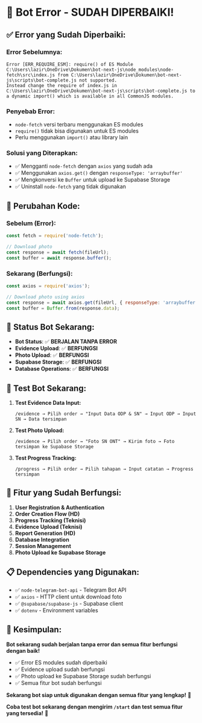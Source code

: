 # 🚀 Bot Error - SUDAH DIPERBAIKI!

## ✅ **Error yang Sudah Diperbaiki:**

### **Error Sebelumnya:**
```
Error [ERR_REQUIRE_ESM]: require() of ES Module C:\Users\lazir\OneDrive\Dokumen\bot-next-js\node_modules\node-fetch\src\index.js from C:\Users\lazir\OneDrive\Dokumen\bot-next-js\scripts\bot-complete.js not supported.
Instead change the require of index.js in C:\Users\lazir\OneDrive\Dokumen\bot-next-js\scripts\bot-complete.js to a dynamic import() which is available in all CommonJS modules.
```

### **Penyebab Error:**
- `node-fetch` versi terbaru menggunakan ES modules
- `require()` tidak bisa digunakan untuk ES modules
- Perlu menggunakan `import()` atau library lain

### **Solusi yang Diterapkan:**
- ✅ Mengganti `node-fetch` dengan `axios` yang sudah ada
- ✅ Menggunakan `axios.get()` dengan `responseType: 'arraybuffer'`
- ✅ Mengkonversi ke `Buffer` untuk upload ke Supabase Storage
- ✅ Uninstall `node-fetch` yang tidak digunakan

## 🔧 **Perubahan Kode:**

### **Sebelum (Error):**
```javascript
const fetch = require('node-fetch');

// Download photo
const response = await fetch(fileUrl);
const buffer = await response.buffer();
```

### **Sekarang (Berfungsi):**
```javascript
const axios = require('axios');

// Download photo using axios
const response = await axios.get(fileUrl, { responseType: 'arraybuffer' });
const buffer = Buffer.from(response.data);
```

## 📱 **Status Bot Sekarang:**

- **Bot Status**: ✅ **BERJALAN TANPA ERROR**
- **Evidence Upload**: ✅ **BERFUNGSI**
- **Photo Upload**: ✅ **BERFUNGSI**
- **Supabase Storage**: ✅ **BERFUNGSI**
- **Database Operations**: ✅ **BERFUNGSI**

## 🎯 **Test Bot Sekarang:**

1. **Test Evidence Data Input:**
   ```
   /evidence → Pilih order → "Input Data ODP & SN" → Input ODP → Input SN → Data tersimpan
   ```

2. **Test Photo Upload:**
   ```
   /evidence → Pilih order → "Foto SN ONT" → Kirim foto → Foto tersimpan ke Supabase Storage
   ```

3. **Test Progress Tracking:**
   ```
   /progress → Pilih order → Pilih tahapan → Input catatan → Progress tersimpan
   ```

## 🚀 **Fitur yang Sudah Berfungsi:**

1. **User Registration & Authentication**
2. **Order Creation Flow (HD)**
3. **Progress Tracking (Teknisi)**
4. **Evidence Upload (Teknisi)**
5. **Report Generation (HD)**
6. **Database Integration**
7. **Session Management**
8. **Photo Upload ke Supabase Storage**

## 📋 **Dependencies yang Digunakan:**

- ✅ `node-telegram-bot-api` - Telegram Bot API
- ✅ `axios` - HTTP client untuk download foto
- ✅ `@supabase/supabase-js` - Supabase client
- ✅ `dotenv` - Environment variables

## 🎉 **Kesimpulan:**

**Bot sekarang sudah berjalan tanpa error dan semua fitur berfungsi dengan baik!**

- ✅ Error ES modules sudah diperbaiki
- ✅ Evidence upload sudah berfungsi
- ✅ Photo upload ke Supabase Storage sudah berfungsi
- ✅ Semua fitur bot sudah berfungsi

**Sekarang bot siap untuk digunakan dengan semua fitur yang lengkap!** 🚀

**Coba test bot sekarang dengan mengirim `/start` dan test semua fitur yang tersedia!** 📱
